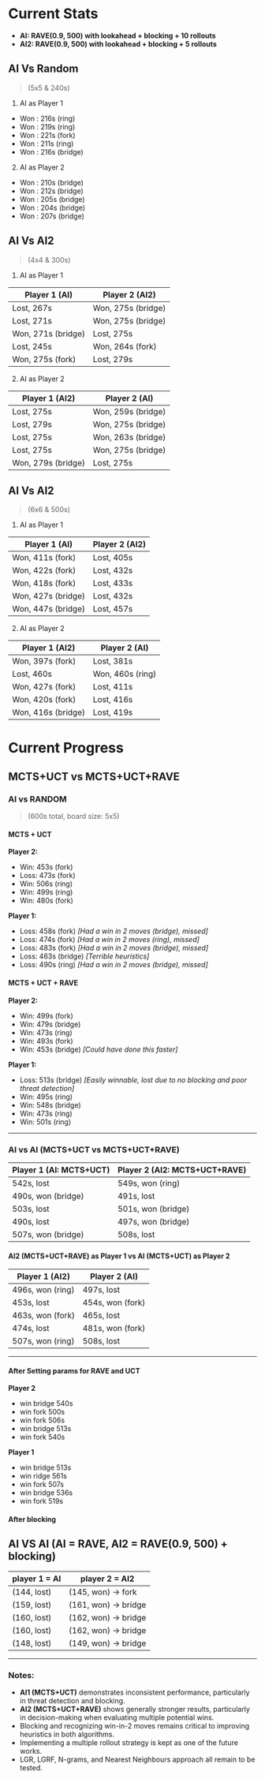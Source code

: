 # Current Stats

- **AI: RAVE(0.9, 500) with lookahead + blocking + 10 rollouts**
- **AI2: RAVE(0.9, 500) with lookahead + blocking + 5 rollouts**

## AI Vs Random
> (5x5 & 240s)

1. AI as Player 1

- Won : 216s (ring)
- Won : 219s (ring)
- Won : 221s (fork)
- Won : 211s (ring)
- Won : 216s (bridge)

2. AI as Player 2

- Won : 210s (bridge)
- Won : 212s (bridge)
- Won : 205s (bridge)
- Won : 204s (bridge)
- Won : 207s (bridge)

## AI Vs AI2
> (4x4 & 300s)

1. AI as Player 1

|  Player 1 (AI)  |  Player 2 (AI2)  |
|-----------------|------------------|
| Lost, 267s  | Won, 275s (bridge)   |
| Lost, 271s  | Won, 275s (bridge)   |
| Won, 271s (bridge)  | Lost, 275s   |
| Lost, 245s    | Won, 264s (fork)   |
| Won, 275s (fork)    | Lost, 279s   |

2. AI as Player 2

|  Player 1 (AI2)  |  Player 2 (AI)  |
|------------------|-----------------|
| Lost, 275s  | Won, 259s (bridge)   |
| Lost, 279s  | Won, 275s (bridge)   |
| Lost, 275s  | Won, 263s (bridge)   |
| Lost, 275s  | Won, 275s (bridge)   |
| Won, 279s (bridge)  | Lost, 275s   |

## AI Vs AI2
> (6x6 & 500s)

1. AI as Player 1

|  Player 1 (AI)  |  Player 2 (AI2)  |
|-----------------|------------------|
| Won, 411s (fork)     | Lost, 405s  |
| Won, 422s (fork)     | Lost, 432s  |
| Won, 418s (fork)     | Lost, 433s  |
| Won, 427s (bridge)   | Lost, 432s  |
| Won, 447s (bridge)   | Lost, 457s  |

2. AI as Player 2

|  Player 1 (AI2)  |  Player 2 (AI)  |
|------------------|-----------------|
| Won, 397s (fork)     | Lost, 381s  |
| Lost, 460s  | Won, 460s (ring)     |
| Won, 427s (fork)     | Lost, 411s  |
| Won, 420s (fork)     | Lost, 416s  |
| Won, 416s (bridge)   | Lost, 419s  |

# Current Progress

## MCTS+UCT vs MCTS+UCT+RAVE

### AI vs RANDOM
> (600s total, board size: 5x5)

#### MCTS + UCT

**Player 2:**
- Win: 453s (fork)
- Loss: 473s (fork)
- Win: 506s (ring)
- Win: 499s (ring)
- Win: 480s (fork)

**Player 1:**
- Loss: 458s (fork) _[Had a win in 2 moves (bridge), missed]_
- Loss: 474s (fork) _[Had a win in 2 moves (ring), missed]_
- Loss: 483s (fork) _[Had a win in 2 moves (bridge), missed]_
- Loss: 463s (bridge) _[Terrible heuristics]_
- Loss: 490s (ring) _[Had a win in 2 moves (bridge), missed]_

#### MCTS + UCT + RAVE

**Player 2:**
- Win: 499s (fork)
- Win: 479s (bridge)
- Win: 473s (ring)
- Win: 493s (fork)
- Win: 453s (bridge) _[Could have done this faster]_

**Player 1:**
- Loss: 513s (bridge) _[Easily winnable, lost due to no blocking and poor threat detection]_
- Win: 495s (ring)
- Win: 548s (bridge)
- Win: 473s (ring)
- Win: 501s (ring)

---

### AI vs AI (MCTS+UCT vs MCTS+UCT+RAVE)

| Player 1 (AI: MCTS+UCT) | Player 2 (AI2: MCTS+UCT+RAVE) |
|-------------------------|-------------------------------|
| 542s, lost         | 549s, won (ring)            |
| 490s, won (bridge)       | 491s, lost            |
| 503s, lost       | 501s, won (bridge)            |
| 490s, lost       | 497s, won (bridge)            |
| 507s, won (bridge)       | 508s, lost            |

#### AI2 (MCTS+UCT+RAVE) as Player 1 vs AI (MCTS+UCT) as Player 2
| Player 1 (AI2)           | Player 2 (AI)                 |
|-------------------------|-------------------------------|
| 496s, won (ring)         | 497s, lost              |
| 453s, lost         | 454s, won (fork)              |
| 463s, won (fork)         | 465s, lost              |
| 474s, lost         | 481s, won (fork)              |
| 507s, won (ring)         | 508s, lost              |

---

#### After Setting params for RAVE and UCT
**Player 2** 
- win bridge 540s 
- win fork 500s
- win fork 506s
- win bridge 513s
- win fork 540s

**Player 1**
- win bridge 513s
- win ridge 561s
- win fork 507s
- win bridge 536s
- win fork 519s

#### After blocking

AI VS AI (AI = RAVE, AI2 = RAVE(0.9, 500) + blocking)
-----------------------------------------------------
| player 1 = AI  | player 2 = AI2 |
|-----------------|----------------|
| (144, lost)    | (145, won) -> fork | 
| (159, lost)    | (161, won) -> bridge |
| (160, lost)    | (162, won) -> bridge |
| (160, lost)    | (162, won) -> bridge |
| (148, lost)    | (149, won) -> bridge |
---
### Notes:
- **AI1 (MCTS+UCT)** demonstrates inconsistent performance, particularly in threat detection and blocking.
- **AI2 (MCTS+UCT+RAVE)** shows generally stronger results, particularly in decision-making when evaluating multiple potential wins.
- Blocking and recognizing win-in-2 moves remains critical to improving heuristics in both algorithms.
- Implementing a multiple rollout strategy is kept as one of the future works.
- LGR, LGRF, N-grams, and Nearest Neighbours approach all remain to be tested.
